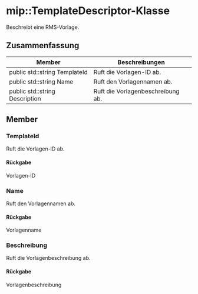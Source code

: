 # <a name="class-miptemplatedescriptor"></a>mip::TemplateDescriptor-Klasse 
Beschreibt eine RMS-Vorlage.
## <a name="summary"></a>Zusammenfassung
 Member                        | Beschreibungen                                
--------------------------------|---------------------------------------------
public std::string TemplateId | Ruft die Vorlagen-ID ab.
public std::string Name | Ruft den Vorlagennamen ab.
public std::string Description | Ruft die Vorlagenbeschreibung ab.
## <a name="members"></a>Member
### <a name="templateid"></a>TemplateId
Ruft die Vorlagen-ID ab.
#### <a name="returns"></a>Rückgabe
Vorlagen-ID
### <a name="name"></a>Name
Ruft den Vorlagennamen ab.
#### <a name="returns"></a>Rückgabe
Vorlagenname
### <a name="description"></a>Beschreibung
Ruft die Vorlagenbeschreibung ab.
#### <a name="returns"></a>Rückgabe
Vorlagenbeschreibung